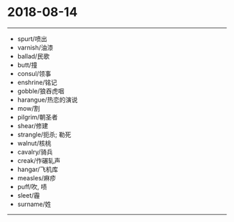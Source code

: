 # 2018-08-14

---

- spurt/喷出
- varnish/油漆
- ballad/民歌
- butt/撞
- consul/领事
- enshrine/铭记
- gobble/狼吞虎咽
- harangue/热恋的演说
- mow/割
- pilgrim/朝圣者
- shear/修建
- strangle/扼杀; 勒死
- walnut/核桃
- cavalry/骑兵
- creak/作碾轧声
- hangar/飞机库
- measles/麻疹
- puff/吹, 啧
- sleet/霾
- surname/姓

---
